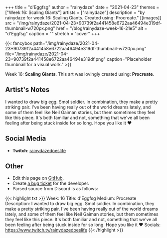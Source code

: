 +++
title =       "d'Eggfsg"
author =      "rainydaze"
date =        "2021-04-23"
themes =      ["Week 16: Scaling Giants"]
artists =     ["rainydaze"]
description = "by rainydaze for week 16: Scaling Giants. Created using: Procreate."
[[images]]
      src = "/img/rainydaze/2021-04-23+90739f2a441458e6722aa46494e319df-thumbnail-w720px.png"
      href = "/blog/rainydaze-week-16-21e5"
      alt = "d'Eggfsg"
      caption = ""
      stretch = "cover"
+++


{{< fancybox path="/img/rainydaze/2021-04-23+90739f2a441458e6722aa46494e319df-thumbnail-w720px.png" file="/img/rainydaze/2021-04-23+90739f2a441458e6722aa46494e319df.png" caption="Placeholder thumbnail for a visual work." >}}


Week 16: **Scaling Giants**. This art was lovingly created using: **Procreate**.

## Artist's Notes

I wanted to draw big egg. Smol soldier. In combination, they make a pretty striking pair. I've been having really out of the world dreams lately, and some of them feel like Neil Gaiman stories, but them sometimes they feel like this piece. It's both familiar and not, something that we've all been feeling after being stuck inside for so long. Hope you like it ❤️

## Social Media

- **Twitch**: <a href='https://twitch.tv/rainydazedoeslife' target='_blank'>rainydazedoeslife</a>

## Other

- Edit this page on [GitHub](https://github.com/teaminkling/web-refresh/edit/main/content/blog/rainydaze-week-16-21e5.md).
- Create [a bug ticket](https://github.com/teaminkling/web-refresh/issues/new?assignees=&labels=bug&template=problem-report.md&title=) for the developer.
- Parsed source from Discord is as follows:

{{< highlight txt >}}
Week: 16
Title: d'Eggfsg
Medium: Procreate
Description: 
I wanted to draw big egg. Smol soldier. In combination, they make a pretty striking pair. I've been having really out of the world dreams lately, and some of them feel like Neil Gaiman stories, but them sometimes they feel like this piece. It's both familiar and not, something that we've all been feeling after being stuck inside for so long. Hope you like it ❤️
Socials:
https://www.twitch.tv/rainydazedoeslife
{{< /highlight >}}